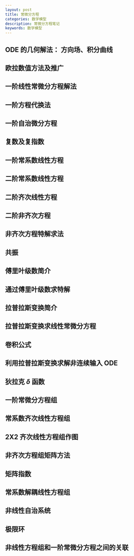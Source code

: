 ```yaml
---
layout: post
title: 常微分方程
categories: 数学模型
description: 常微分方程笔记
keywords: 数学模型
---
```


## ODE 的几何解法： 方向场、积分曲线
## 欧拉数值方法及推广
## 一阶线性常微分方程解法
## 一阶方程代换法
## 一阶自治微分方程
## 复数及复指数
## 一阶常系数线性方程
## 二阶常系数线性方程
## 二阶齐次线性方程
## 二阶非齐次方程
## 非齐次方程特解求法
## 共振
## 傅里叶级数简介
## 通过傅里叶级数求特解
## 拉普拉斯变换简介
## 拉普拉斯变换求线性常微分方程
## 卷积公式
## 利用拉普拉斯变换求解非连续输入 ODE
## 狄拉克 $\delta$ 函数
## 一阶常微分方程组
## 常系数齐次线性方程组
## 2X2 齐次线性方程组作图
## 非齐次方程组矩阵方法
## 矩阵指数
## 常系数解耦线性方程组
## 非线性自治系统
## 极限环
## 非线性方程组和一阶常微分方程之间的关联

